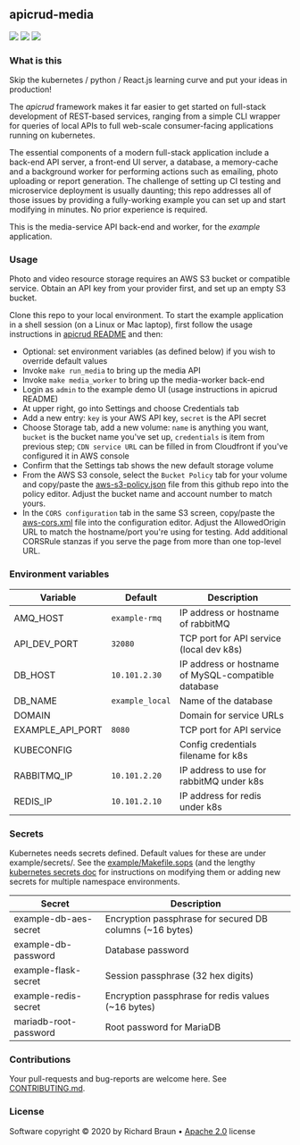 ## apicrud-media
[![](https://images.microbadger.com/badges/image/instantlinux/apicrud-media.svg)](https://microbadger.com/images/instantlinux/apicrud-media "Image badge") [![](https://gitlab.com/instantlinux/apicrud-media/badges/master/pipeline.svg)](https://gitlab.com/instantlinux/apicrud-media/pipelines "pipelines") [![](https://gitlab.com/instantlinux/apicrud-media/badges/master/coverage.svg)](https://gitlab.com/instantlinux/apicrud-media/-/jobs/artifacts/master/file/apicrud-media/htmlcov/index.html?job=analysis "coverage")

### What is this

Skip the kubernetes / python / React.js learning curve and put your ideas in production!

The _apicrud_ framework makes it far easier to get started on full-stack development of REST-based services, ranging from a simple CLI wrapper for queries of local APIs to full web-scale consumer-facing applications running on kubernetes.

The essential components of a modern full-stack application include a back-end API server, a front-end UI server, a database, a memory-cache and a background worker for performing actions such as emailing, photo uploading or report generation. The challenge of setting up CI testing and microservice deployment is usually daunting; this repo addresses all of those issues by providing a fully-working example you can set up and start modifying in minutes. No prior experience is required.

This is the media-service API back-end and worker, for the _example_ application.

### Usage

Photo and video resource storage requires an AWS S3 bucket or compatible service. Obtain an API key from your provider first, and set up an empty S3 bucket.

Clone this repo to your local environment. To start the example application in a shell session (on a Linux or Mac laptop), first follow the usage instructions in [apicrud README](https://github.com/instantlinux/apicrud/blob/master/README.md) and then:

* Optional: set environment variables (as defined below) if you wish to override default values
* Invoke `make run_media` to bring up the media API
* Invoke `make media_worker` to bring up the media-worker back-end
* Login as `admin` to the example demo UI (usage instructions in apicrud README)
* At upper right, go into Settings and choose Credentials tab
* Add a new entry: `key` is your AWS API key, `secret` is the API secret
* Choose Storage tab, add a new volume: `name` is anything you want, `bucket` is the bucket name you've set up, `credentials` is item from previous step; `CDN service URL` can be filled in from Cloudfront if you've configured it in AWS console
* Confirm that the Settings tab shows the new default storage volume
* From the AWS S3 console, select the `Bucket Policy` tab for your volume and copy/paste the [aws-s3-policy.json](aws-s3-policy.json) file from this github repo into the policy editor. Adjust the bucket name and account number to match yours.
* In the `CORS configuration` tab in the same S3 screen, copy/paste the [aws-cors.xml](aws-cors.xml) file into the configuration editor. Adjust the AllowedOrigin URL to match the hostname/port you're using for testing. Add additional CORSRule stanzas if you serve the page from more than one top-level URL.

### Environment variables

Variable | Default | Description
-------- | ------- | -----------
AMQ_HOST | `example-rmq` | IP address or hostname of rabbitMQ
API_DEV_PORT | `32080` | TCP port for API service (local dev k8s)
DB_HOST | `10.101.2.30` | IP address or hostname of MySQL-compatible database
DB_NAME | `example_local` | Name of the database
DOMAIN | | Domain for service URLs
EXAMPLE_API_PORT | `8080` | TCP port for API service
KUBECONFIG | | Config credentials filename for k8s
RABBITMQ_IP | `10.101.2.20` | IP address to use for rabbitMQ under k8s
REDIS_IP | `10.101.2.10` | IP address for redis under k8s

### Secrets

Kubernetes needs secrets defined. Default values for these are under example/secrets/. See the [example/Makefile.sops](https://github.com/instantlinux/apicrud/blob/master/example/Makefile.sops) (and the lengthy [kubernetes secrets doc](https://kubernetes.io/docs/concepts/configuration/secret/) for instructions on modifying them or adding new secrets for multiple namespace environments.

Secret | Description
------ | -----------
example-db-aes-secret | Encryption passphrase for secured DB columns (~16 bytes)
example-db-password | Database password
example-flask-secret | Session passphrase (32 hex digits)
example-redis-secret | Encryption passphrase for redis values (~16 bytes)
mariadb-root-password | Root password for MariaDB

### Contributions

Your pull-requests and bug-reports are welcome here. See [CONTRIBUTING.md](CONTRIBUTING.md).

### License

Software copyright &copy; 2020 by Richard Braun &bull; <a href="https://www.apache.org/licenses/LICENSE-2.0">Apache 2.0</a> license <p />
